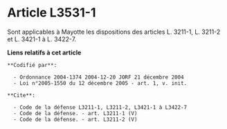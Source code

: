 # Article L3531-1

Sont applicables à Mayotte les dispositions des articles L. 3211-1, L. 3211-2 et L. 3421-1 à L. 3422-7.

**Liens relatifs à cet article**

	**Codifié par**:

	  - Ordonnance 2004-1374 2004-12-20 JORF 21 décembre 2004
	  - Loi n°2005-1550 du 12 décembre 2005 - art. 1, v. init.

	**Cite**:

	  - Code de la défense L3211-1, L3211-2, L3421-1 à L3422-7
	  - Code de la défense. - art. L3211-1 (V)
	  - Code de la défense. - art. L3211-2 (V)
